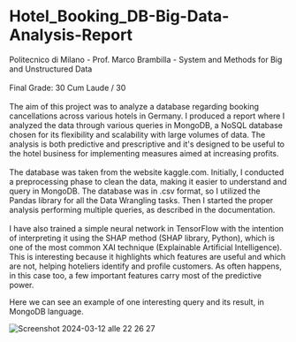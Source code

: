 # Hotel_Booking_DB-Big-Data-Analysis-Report
Politecnico di Milano - Prof. Marco Brambilla - System and Methods for Big and Unstructured Data
<br><br>
Final Grade: 30 Cum Laude / 30
<br><br>
The aim of this project was to analyze a database regarding booking cancellations across various hotels in Germany. I produced a report where I analyzed the data through various queries in MongoDB, a NoSQL database chosen for its flexibility and scalability with large volumes of data. The analysis is both predictive and prescriptive and it's designed to be useful to the hotel business for implementing measures aimed at increasing profits.<br><br>
The database was taken from the website kaggle.com. Initially, I conducted a preprocessing phase to clean the data, making it easier to understand and query in MongoDB. The database was in .csv format, so I utilized the Pandas library for all the Data Wrangling tasks. Then I started the proper analysis performing multiple queries, as described in the documentation.<br><br>
I have also trained a simple neural network in TensorFlow with the intention of interpreting it using the SHAP method (SHAP library, Python), which is one of the most common XAI technique (Explainable Artificial Intelligence). This is interesting because it highlights which features are useful and which are not, helping hoteliers identify and profile customers. As often happens, in this case too, a few important features carry most of the predictive power.

Here we can see an example of one interesting query and its result, in MongoDB language.

![Screenshot 2024-03-12 alle 22 26 27](https://github.com/Davide-Ettori/Hotel_Booking_DB-Big-Data-Analysis-Report/assets/52358285/c2e23fb4-499a-4b1c-84f5-c0a919a0c39e)
